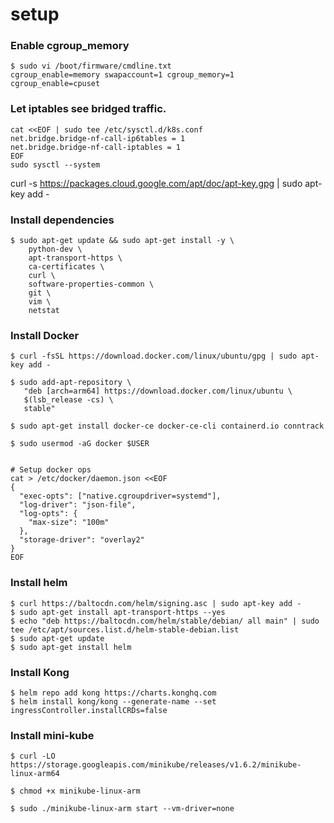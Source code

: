 # setup

### Enable cgroup_memory
```
$ sudo vi /boot/firmware/cmdline.txt
cgroup_enable=memory swapaccount=1 cgroup_memory=1 cgroup_enable=cpuset
```

### Let iptables see bridged traffic.
```
cat <<EOF | sudo tee /etc/sysctl.d/k8s.conf
net.bridge.bridge-nf-call-ip6tables = 1
net.bridge.bridge-nf-call-iptables = 1
EOF
sudo sysctl --system
```
curl -s https://packages.cloud.google.com/apt/doc/apt-key.gpg | sudo apt-key add -
### Install dependencies
```
$ sudo apt-get update && sudo apt-get install -y \
    python-dev \
    apt-transport-https \
    ca-certificates \
    curl \
    software-properties-common \
    git \
    vim \
    netstat
```

### Install Docker
```
$ curl -fsSL https://download.docker.com/linux/ubuntu/gpg | sudo apt-key add -

$ sudo add-apt-repository \
   "deb [arch=arm64] https://download.docker.com/linux/ubuntu \
   $(lsb_release -cs) \
   stable"

$ sudo apt-get install docker-ce docker-ce-cli containerd.io conntrack 

$ sudo usermod -aG docker $USER


# Setup docker ops
cat > /etc/docker/daemon.json <<EOF
{
  "exec-opts": ["native.cgroupdriver=systemd"],
  "log-driver": "json-file",
  "log-opts": {
    "max-size": "100m"
  },
  "storage-driver": "overlay2"
}
EOF
```

### Install helm
```
$ curl https://baltocdn.com/helm/signing.asc | sudo apt-key add -
$ sudo apt-get install apt-transport-https --yes
$ echo "deb https://baltocdn.com/helm/stable/debian/ all main" | sudo tee /etc/apt/sources.list.d/helm-stable-debian.list
$ sudo apt-get update
$ sudo apt-get install helm
```


### Install Kong
```
$ helm repo add kong https://charts.konghq.com
$ helm install kong/kong --generate-name --set ingressController.installCRDs=false
```

### Install mini-kube
```
$ curl -LO https://storage.googleapis.com/minikube/releases/v1.6.2/minikube-linux-arm64 

$ chmod +x minikube-linux-arm

$ sudo ./minikube-linux-arm start --vm-driver=none
```
